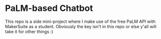# PaLM-based Chatbot

This repo is a side mini-project where I make use of the free PaLM API with MakerSuite as a student. Obviously the key isn't in this repo or else y'all will take it for other things :)
